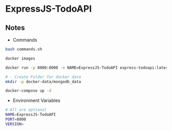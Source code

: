 # ExpressJS-TodoAPI

## Notes

- Commands

```sh
bash commands.sh

docker images

docker run -p 8000:8000 -e NAME=ExpressJS-TodoAPI express-todoapi:latest

# - Create Folder for docker data
mkdir -p docker-data/mongodb_data

docker-compose up -d
```

- Environment Variables

```sh
# All are optional
NAME=ExpressJS-TodoAPI
PORT=8000
VERSION=
```
